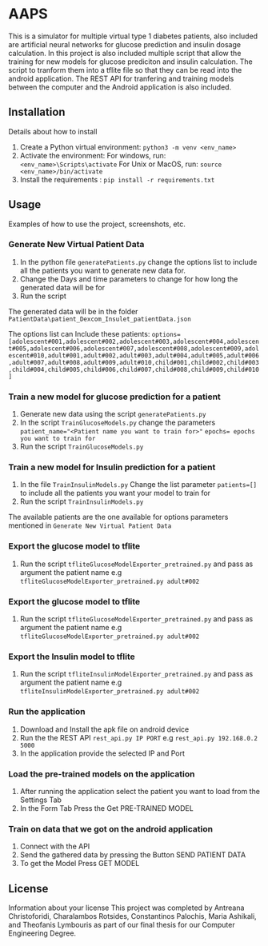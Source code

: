 # AAPS

This is a simulator for multiple virtual type 1 diabetes patients, also included are artificial neural networks for glucose prediction and insulin dosage calculation. In this project is also included multiple script that allow the training for new models for glucose prediciton and insulin calculation. The script to tranform them into a tflite file so that they can be read into the android application. The REST API for tranfering and training models between the computer and the Android application is also included.


## Installation

Details about how to install
1. Create a Python virtual environment: `python3 -m venv <env_name>`
2. Activate the environment: 
    For windows, run: `<env_name>\Scripts\activate`
    For Unix or MacOS, run: `source <env_name>/bin/activate`
3. Install the requirements : `pip install -r requirements.txt`


## Usage

Examples of how to use the project, screenshots, etc.
### Generate New Virtual Patient Data
1. In the python file `generatePatients.py` change the options list to include all the patients you want to generate new data for.
2. Change the Days and time parameters to change for how long the generated data will be for
3. Run the script

The generated data will be in the folder `PatientData\patient_Dexcom_Insulet_patientData.json`

The options list can Include these patients: 
`options=[adolescent#001,adolescent#002,adolescent#003,adolescent#004,adolescent#005,adolescent#006,adolescent#007,adolescent#008,adolescent#009,adolescent#010,adult#001,adult#002,adult#003,adult#004,adult#005,adult#006,adult#007,adult#008,adult#009,adult#010,child#001,child#002,child#003,child#004,child#005,child#006,child#007,child#008,child#009,child#010]`

### Train a new model for glucose prediction for a patient

1. Generate new data using the script `generatePatients.py`
2. In the script `TrainGlucoseModels.py` change the parameters `patient_name="<Patient name you want to train for>"` `epochs= epochs you want to train for`
3. Run the script `TrainGlucoseModels.py`

### Train a new model for Insulin prediction for a patient

1. In the file `TrainInsulinModels.py` Change the list parameter `patients=[]` to include all the patients you want your model to train for
2. Run the script `TrainInsulinModels.py`

The available patients are the one available for options parameters mentioned in `Generate New Virtual Patient Data`

### Export the glucose model to tflite
   1. Run the script `tfliteGlucoseModelExporter_pretrained.py` and pass as argument the patient name e.g  `tfliteGlucoseModelExporter_pretrained.py adult#002`

### Export the glucose model to tflite
   1. Run the script `tfliteGlucoseModelExporter_pretrained.py` and pass as argument the patient name e.g  `tfliteGlucoseModelExporter_pretrained.py adult#002`
   
### Export the Insulin model to tflite
   1. Run the script `tfliteInsulinModelExporter_pretrained.py` and pass as argument the patient name e.g  `tfliteInsulinModelExporter_pretrained.py adult#002`

### Run the application
   1. Download and Install the apk file on android device
   2. Run the the REST API `rest_api.py IP PORT` e.g `rest_api.py 192.168.0.2 5000`
   3. In the application provide the selected IP and Port

### Load the pre-trained models on the application
   1. After running the application select the patient you want to load from the Settings Tab
   2. In the Form Tab Press the Get PRE-TRAINED MODEL

### Train on data that we got on the android application
   1. Connect with the API
   2. Send the gathered data by pressing the Button SEND PATIENT DATA
   3. To get the Model Press GET MODEL


## License

Information about your license
This project was completed by Antreana Christoforidi, Charalambos Rotsides, Constantinos Palochis, Maria Ashikali, and Theofanis Lymbouris as part of our final thesis for our Computer Engineering Degree. 
